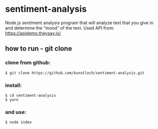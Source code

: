 # sentiment-analysis

Node.js sentiment analysis program that will analyze text that you give in and determine the “mood” of the text. 
Used API from: https://apidemo.theysay.io/


## how to run - git clone

### clone from github:

` $ git clone https://github.com/kunstloch/sentiment-analysis.git `

### install:

```
$ cd sentiment-analysis
$ yarn 
```

### and use:

`$ node index `



